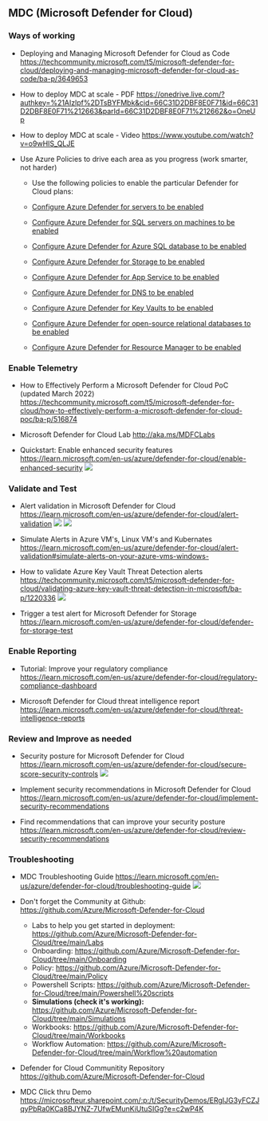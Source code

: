## **MDC (Microsoft Defender for Cloud)**


### **Ways of working**

-   Deploying and Managing Microsoft Defender for Cloud as Code
<https://techcommunity.microsoft.com/t5/microsoft-defender-for-cloud/deploying-and-managing-microsoft-defender-for-cloud-as-code/ba-p/3649653>


-   How to deploy MDC at scale - PDF
<https://onedrive.live.com/?authkey=%21AIzlpf%2DTsBYFMbk&cid=66C31D2DBF8E0F71&id=66C31D2DBF8E0F71%212663&parId=66C31D2DBF8E0F71%212662&o=OneUp>

-   How to deploy MDC at scale - Video
<https://www.youtube.com/watch?v=o9wHIS_QLJE>


-   Use Azure Policies to drive each area as you progress 
    (work smarter, not harder)
    -   Use the following policies to enable the particular Defender for Cloud plans:  

    -   [Configure Azure Defender for servers to be enabled](<https://portal.azure.com/#blade/Microsoft_Azure_Policy/PolicyDetailBlade/definitionId/%2Fproviders%2FMicrosoft.Authorization%2FpolicyDefinitions%2F8e86a5b6-b9bd-49d1-8e21-4bb8a0862222>) 
    -   [Configure Azure Defender for SQL servers on machines to be enabled](<https://portal.azure.com/#blade/Microsoft_Azure_Policy/PolicyDetailBlade/definitionId/%2Fproviders%2FMicrosoft.Authorization%2FpolicyDefinitions%2F50ea7265-7d8c-429e-9a7d-ca1f410191c3>) 
    -   [Configure Azure Defender for Azure SQL database to be enabled](<https://portal.azure.com/#blade/Microsoft_Azure_Policy/PolicyDetailBlade/definitionId/%2Fproviders%2FMicrosoft.Authorization%2FpolicyDefinitions%2Fb99b73e7-074b-4089-9395-b7236f094491>) 
    -   [Configure Azure Defender for Storage to be enabled](<https://portal.azure.com/#blade/Microsoft_Azure_Policy/PolicyDetailBlade/definitionId/%2Fproviders%2FMicrosoft.Authorization%2FpolicyDefinitions%2F74c30959-af11-47b3-9ed2-a26e03f427a3>) 
    -   [Configure Azure Defender for App Service to be enabled](<https://portal.azure.com/#blade/Microsoft_Azure_Policy/PolicyDetailBlade/definitionId/%2Fproviders%2FMicrosoft.Authorization%2FpolicyDefinitions%2Fb40e7bcd-a1e5-47fe-b9cf-2f534d0bfb7d>) 
    -   [Configure Azure Defender for DNS to be enabled](<https://portal.azure.com/#blade/Microsoft_Azure_Policy/PolicyDetailBlade/definitionId/%2Fproviders%2FMicrosoft.Authorization%2FpolicyDefinitions%2F2370a3c1-4a25-4283-a91a-c9c1a145fb2f>) 
    -   [Configure Azure Defender for Key Vaults to be enabled](<https://portal.azure.com/#blade/Microsoft_Azure_Policy/PolicyDetailBlade/definitionId/%2Fproviders%2FMicrosoft.Authorization%2FpolicyDefinitions%2F1f725891-01c0-420a-9059-4fa46cb770b7>) 
    -   [Configure Azure Defender for open-source relational databases to be enabled](<https://portal.azure.com/#blade/Microsoft_Azure_Policy/PolicyDetailBlade/definitionId/%2Fproviders%2FMicrosoft.Authorization%2FpolicyDefinitions%2F44433aa3-7ec2-4002-93ea-65c65ff0310a>) 
    -   [Configure Azure Defender for Resource Manager to be enabled](<https://portal.azure.com/#blade/Microsoft_Azure_Policy/PolicyDetailBlade/definitionId/%2Fproviders%2FMicrosoft.Authorization%2FpolicyDefinitions%2Fb7021b2b-08fd-4dc0-9de7-3c6ece09faf9>)


### **Enable Telemetry**

-   How to Effectively Perform a Microsoft Defender for Cloud PoC (updated March 2022)
<https://techcommunity.microsoft.com/t5/microsoft-defender-for-cloud/how-to-effectively-perform-a-microsoft-defender-for-cloud-poc/ba-p/516874>

-   Microsoft Defender for Cloud Lab
<http://aka.ms/MDFCLabs>

-   Quickstart: Enable enhanced security features
<https://learn.microsoft.com/en-us/azure/defender-for-cloud/enable-enhanced-security>
![](https://learn.microsoft.com/en-us/azure/defender-for-cloud/media/enable-data-collection/defender-plans.png)


### **Validate and Test**

-   Alert validation in Microsoft Defender for Cloud
<https://learn.microsoft.com/en-us/azure/defender-for-cloud/alert-validation>
![](https://learn.microsoft.com/en-us/azure/defender-for-cloud/media/alert-validation/create-sample-alerts-procedures.png)
![](https://learn.microsoft.com/en-us/azure/defender-for-cloud/media/alert-validation/notification-sample-alerts-creation.png)

-   Simulate Alerts in Azure VM's, Linux VM's and Kubernates
<https://learn.microsoft.com/en-us/azure/defender-for-cloud/alert-validation#simulate-alerts-on-your-azure-vms-windows->

-   How to validate Azure Key Vault Threat Detection alerts
<https://techcommunity.microsoft.com/t5/microsoft-defender-for-cloud/validating-azure-key-vault-threat-detection-in-microsoft/ba-p/1220336>
![](https://techcommunity.microsoft.com/t5/image/serverpage/image-id/176210i3797170A498B50D1/image-size/large?v=v2&px=999)

-   Trigger a test alert for Microsoft Defender for Storage
<https://learn.microsoft.com/en-us/azure/defender-for-cloud/defender-for-storage-test>

### **Enable Reporting**

-   Tutorial: Improve your regulatory compliance
<https://learn.microsoft.com/en-us/azure/defender-for-cloud/regulatory-compliance-dashboard>

-   Microsoft Defender for Cloud threat intelligence report
<https://learn.microsoft.com/en-us/azure/defender-for-cloud/threat-intelligence-reports>

### **Review and Improve as needed**

-   Security posture for Microsoft Defender for Cloud
<https://learn.microsoft.com/en-us/azure/defender-for-cloud/secure-score-security-controls>
![](https://learn.microsoft.com/en-us/azure/defender-for-cloud/media/secure-score-security-controls/single-secure-score-via-ui.png)

-   Implement security recommendations in Microsoft Defender for Cloud
<https://learn.microsoft.com/en-us/azure/defender-for-cloud/implement-security-recommendations>


-   Find recommendations that can improve your security posture
<https://learn.microsoft.com/en-us/azure/defender-for-cloud/review-security-recommendations>


### **Troubleshooting**

-   MDC Troubleshooting Guide
<https://learn.microsoft.com/en-us/azure/defender-for-cloud/troubleshooting-guide>
![](https://learn.microsoft.com/en-us/azure/defender-for-cloud/media/release-notes/solve-problems.png)

-   Don't forget the Community at Github: <https://github.com/Azure/Microsoft-Defender-for-Cloud>
    -   Labs to help you get started in deployment: <https://github.com/Azure/Microsoft-Defender-for-Cloud/tree/main/Labs>
    -   Onboarding: <https://github.com/Azure/Microsoft-Defender-for-Cloud/tree/main/Onboarding>
    -   Policy: <https://github.com/Azure/Microsoft-Defender-for-Cloud/tree/main/Policy>
    -   Powershell Scripts: <https://github.com/Azure/Microsoft-Defender-for-Cloud/tree/main/Powershell%20scripts>
    -   **Simulations (check it's working):** <https://github.com/Azure/Microsoft-Defender-for-Cloud/tree/main/Simulations>
    -   Workbooks: <https://github.com/Azure/Microsoft-Defender-for-Cloud/tree/main/Workbooks>
    -   Workflow Automation: <https://github.com/Azure/Microsoft-Defender-for-Cloud/tree/main/Workflow%20automation>

-   Defender for Cloud Communitity Repository
<https://github.com/Azure/Microsoft-Defender-for-Cloud>

-   MDC Click thru Demo
<https://microsofteur.sharepoint.com/:p:/t/SecurityDemos/ERgIJG3yFCZJqyPbRa0KCa8BJYNZ-7UfwEMunKiUtuSIGg?e=c2wP4K>
